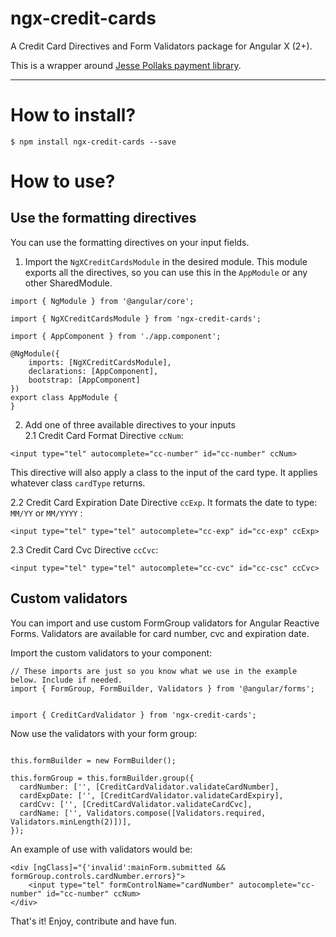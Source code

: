 # ngx-credit-cards
A Credit Card Directives and Form Validators package for Angular X (2+).  

This is a wrapper around [Jesse Pollaks payment library](https://github.com/jessepollak/payment).

---  
# How to install?  

`$ npm install ngx-credit-cards --save`    

# How to use?

## Use the formatting directives  
You can use the formatting directives on your input fields.

1. Import the `NgXCreditCardsModule` in the desired module. This module exports all the directives, so you can use this in the `AppModule` or any other SharedModule.

```
import { NgModule } from '@angular/core';

import { NgXCreditCardsModule } from 'ngx-credit-cards';

import { AppComponent } from './app.component';

@NgModule({
    imports: [NgXCreditCardsModule],
    declarations: [AppComponent],
    bootstrap: [AppComponent]
})
export class AppModule {
}
```  

2. Add one of three available directives to your inputs   
2.1  Credit Card Format Directive `ccNum`:  
```
<input type="tel" autocomplete="cc-number" id="cc-number" ccNum>
```
This directive will also apply a class to the input of the card type. It applies whatever class `cardType` returns.  

2.2 Credit Card Expiration Date Directive `ccExp`. It formats the date to type: `MM/YY` or `MM/YYYY` :
```
<input type="tel" type="tel" autocomplete="cc-exp" id="cc-exp" ccExp>
```
2.3 Credit Card Cvc Directive `ccCvc`:
```
<input type="tel" type="tel" autocomplete="cc-cvc" id="cc-csc" ccCvc>
```  

## Custom validators  

You can import and use custom FormGroup validators for Angular Reactive Forms. Validators are available for card number, cvc and expiration date.   

Import the custom validators to your component:
```
// These imports are just so you know what we use in the example below. Include if needed.
import { FormGroup, FormBuilder, Validators } from '@angular/forms';


import { CreditCardValidator } from 'ngx-credit-cards';
```    
 
Now use the validators with your form group:
```

this.formBuilder = new FormBuilder();

this.formGroup = this.formBuilder.group({
  cardNumber: ['', [CreditCardValidator.validateCardNumber],
  cardExpDate: ['', [CreditCardValidator.validateCardExpiry],
  cardCvv: ['', [CreditCardValidator.validateCardCvc],
  cardName: ['', Validators.compose([Validators.required, Validators.minLength(2)])],
});
```

An example of use with validators would be:
```
<div [ngClass]="{'invalid':mainForm.submitted && formGroup.controls.cardNumber.errors}">
	<input type="tel" formControlName="cardNumber" autocomplete="cc-number" id="cc-number" ccNum>
</div>
```  

That's it! Enjoy, contribute and have fun.  



